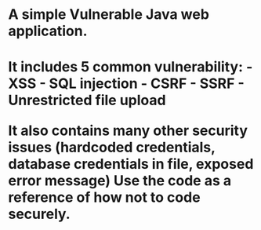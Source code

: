<h1>A simple Vulnerable Java web application.<h1>
  <b>It includes 5 common vulnerability:</b>
- XSS
- SQL injection
- CSRF
- SSRF
- Unrestricted file upload

<b>It also contains many other security issues (hardcoded credentials, database credentials in file, exposed error message)</b>
Use the code as a reference of how not to code securely.
